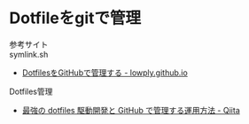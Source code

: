 # Dotfileをgitで管理

参考サイト  
symlink.sh
- [DotfilesをGitHubで管理する - lowply.github.io](https://lowply.github.io/blog/2012/02/how-to-manage-dotfiles-on-github/)

Dotfiles管理
- [最強の dotfiles 駆動開発と GitHub で管理する運用方法 - Qiita](https://qiita.com/b4b4r07/items/b70178e021bef12cd4a2)
